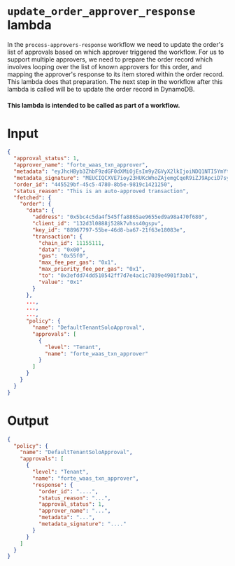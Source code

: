 # `update_order_approver_response` lambda

In the `process-approvers-response` workflow we need to update the order's list of approvals based on which approver 
triggered the workflow. For us to support multiple approvers, we need to prepare the order record which involves 
looping over the list of known approvers for this order, and mapping the approver's response to its item stored
within the order record. This lambda does that preparation. The next step in the workflow after this lambda is called
will be to update the order record in DynamoDB.

#### This lambda is intended to be called as part of a workflow.

# Input

```json
{
  "approval_status": 1,
  "approver_name": "forte_waas_txn_approver",
  "metadata": "eyJhcHByb3ZhbF9zdGF0dXMiOjEsIm9yZGVyX2lkIjoiNDQ1NTI5YmYtNDVjNS00NzgwLThiNWUtOTgxOWMxNDIxMjUwIiwic3RhdHVzX3JlYXNvbiI6IlRoaXMgaXMgYW4gYXV0by1hcHByb3ZlZCB0cmFuc2FjdGlvbiIsInRyYW5zYWN0aW9uX2hhc2giOlsxMDgsMzcsMzcsMjA5LDYwLDIzMywxNDIsMjI4LDE0MiwxNTQsNzIsMTc0LDExMSwxOTYsNDYsNTksMTQ2LDI0MSwyNDQsMTA1LDQxLDQ0LDI1MSwwLDEwNiwxNzksMTk1LDIwMCwxMzEsMTMzLDMxLDIwMl19",
  "metadata_signature": "MEUCIQCXVE7ioy23HUKcWhoZAjemgCqeR9iZJ9ApciD7syre5AIgF3ehYtx0XQOb2b+DtLDuKF+qkheojQxxL6/HcCIaFjU=",
  "order_id": "445529bf-45c5-4780-8b5e-9819c1421250",
  "status_reason": "This is an auto-approved transaction",
  "fetched": {
    "order": {
      "data": {
        "address": "0x5bc4c5da4f545ffa8865ae9655ed9a98a470f680",
        "client_id": "132d3l0888j528k7vhss40gspv",
        "key_id": "88967797-55be-46d8-ba67-21f63e18083e",
        "transaction": {
          "chain_id": 11155111,
          "data": "0x00",
          "gas": "0x55f0",
          "max_fee_per_gas": "0x1",
          "max_priority_fee_per_gas": "0x1",
          "to": "0x3efdd74dd510542ff7d7e4ac1c7039e4901f3ab1",
          "value": "0x1"
        }
      },
      ...,
      ...,
      ...,
      "policy": {
        "name": "DefaultTenantSoloApproval",
        "approvals": [
          {
            "level": "Tenant",
            "name": "forte_waas_txn_approver"
          }
        ]
      }
    }
  }
}
```

# Output

```json
{
  "policy": {
    "name": "DefaultTenantSoloApproval",
    "approvals": [
      {
        "level": "Tenant",
        "name": "forte_waas_txn_approver",
        "response": {
          "order_id": "....",
          "status_reason": "...",
          "approval_status": 1,
          "approver_name": "...",
          "metadata": "...",
          "metadata_signature": "...."
        }
      }
    ]
  }
}
```